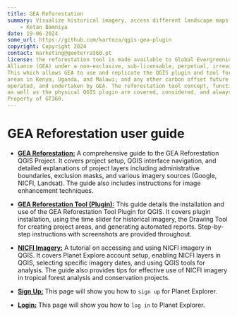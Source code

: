```yaml
---
title: GEA Reforestation
summary: Visualize historical imagery, access different landscape maps and generate reports for potential afforestation sites.
    - Ketan Bamniya
date: 19-06-2024
some_url: https://github.com/kartoza/qgis-gea-plugin
copyright: Copyright 2024
contact: marketing@geoterra360.pt
license: the reforestation tool is made available to Global Evergreening Global
Alliance (GEA) under a non-exclusive, sub-licensable, perpetual, irrevocable, royalty-free licence.
This which allows GEA to use and replicate the QGIS plugin and tool for the appointed project
areas in Kenya, Uganda, and Malawi; and any other carbon offset future project areas managed,
operated, and undertaken by GEA. The reforestation tool concept, functionality, and operations,
as well as the physical QGIS plugin are covered, considered, and always remain the Intellectual
Property of GT360.
---
```


# GEA Reforestation user guide

* **[GEA Reforestation:](gea-reforestation.md)** A comprehensive guide to the GEA Reforestation QGIS Project. It covers project setup, QGIS interface navigation, and detailed explanations of project layers including administrative boundaries, exclusion masks, and various imagery sources (Google, NICFI, Landsat). The guide also includes instructions for image enhancement techniques.

* **[GEA Reforestation Tool (Plugin):](gea-reforestation-tool.md)** This guide details the installation and use of the GEA Reforestation Tool Plugin for QGIS. It covers plugin installation, using the time slider for historical imagery, the Drawing Tool for creating project areas, and generating automated reports. Step-by-step instructions with screenshots are provided throughout.

* **[NICFI Imagery:](nicfi-imagery.md)** A tutorial on accessing and using NICFI imagery in QGIS. It covers Planet Explore account setup, enabling NICFI layers in QGIS, selecting specific imagery dates, and using QGIS tools for analysis. The guide also provides tips for effective use of NICFI imagery in tropical forest analysis and conservation projects.

* **[Sign Up:](sign-up.md)** This page will show you how to `sign up` for Planet Explorer.

* **[Login:](login.md)** This page will show you how to `log in` to Planet Explorer.
